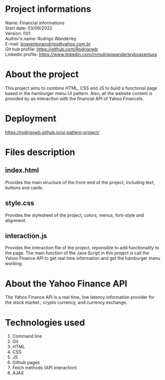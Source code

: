 # Project informations
Name: Financial informations <br />
Start date: 03/09/2022 <br />
Version: 001 <br />
Author's name: Rodrigo Wanderley <br />
E-mail: <boaventurarodrigo@yahoo.com.br> <br />
Git hub profile: <https://github.com/Rodrigowb> <br />
Linkedin profile: <https://www.linkedin.com/in/rodrigowanderleyboaventura> <br />
# About the project
This project aims to combine HTML, CSS and JS to build a functional page based in the hamburger menu UI pattern. Also, all the website content is provided by an interaction with the financial API of Yahoo Financels.
# Deployment
<https://rodrigowb.github.io/ui-pattern-project/>
# Files description
## index.html
Provides the main structure of the front-end of the project, including text, buttons and cards.
## style.css
Provides the stylesheet of the project, colors, menus, font-style and alignment.
## interaction.js
Provides the interaction file of the project, reponsible to add functionality to the page. The main function of the Java Script in this project is call the Yahoo Finance API to get real time information and get the hamburger menu working.
# About the Yahoo Finance API
The Yahoo Finance API is a real time, low latency information provider for the stock market , crypto currency, and currency exchange. 
# Technologies used
1. Command line
2. Git
3. HTML
4. CSS
5. JS
6. Github pages
7. Fetch methods (API interaction)
8. AJAX
